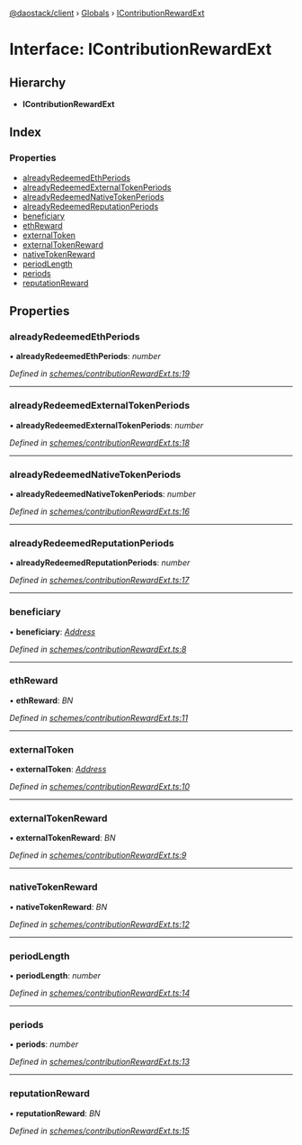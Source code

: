 [@daostack/client](../README.md) › [Globals](../globals.md) › [IContributionRewardExt](icontributionrewardext.md)

# Interface: IContributionRewardExt

## Hierarchy

* **IContributionRewardExt**

## Index

### Properties

* [alreadyRedeemedEthPeriods](icontributionrewardext.md#alreadyredeemedethperiods)
* [alreadyRedeemedExternalTokenPeriods](icontributionrewardext.md#alreadyredeemedexternaltokenperiods)
* [alreadyRedeemedNativeTokenPeriods](icontributionrewardext.md#alreadyredeemednativetokenperiods)
* [alreadyRedeemedReputationPeriods](icontributionrewardext.md#alreadyredeemedreputationperiods)
* [beneficiary](icontributionrewardext.md#beneficiary)
* [ethReward](icontributionrewardext.md#ethreward)
* [externalToken](icontributionrewardext.md#externaltoken)
* [externalTokenReward](icontributionrewardext.md#externaltokenreward)
* [nativeTokenReward](icontributionrewardext.md#nativetokenreward)
* [periodLength](icontributionrewardext.md#periodlength)
* [periods](icontributionrewardext.md#periods)
* [reputationReward](icontributionrewardext.md#reputationreward)

## Properties

###  alreadyRedeemedEthPeriods

• **alreadyRedeemedEthPeriods**: *number*

*Defined in [schemes/contributionRewardExt.ts:19](https://github.com/daostack/client/blob/84a7af3/src/schemes/contributionRewardExt.ts#L19)*

___

###  alreadyRedeemedExternalTokenPeriods

• **alreadyRedeemedExternalTokenPeriods**: *number*

*Defined in [schemes/contributionRewardExt.ts:18](https://github.com/daostack/client/blob/84a7af3/src/schemes/contributionRewardExt.ts#L18)*

___

###  alreadyRedeemedNativeTokenPeriods

• **alreadyRedeemedNativeTokenPeriods**: *number*

*Defined in [schemes/contributionRewardExt.ts:16](https://github.com/daostack/client/blob/84a7af3/src/schemes/contributionRewardExt.ts#L16)*

___

###  alreadyRedeemedReputationPeriods

• **alreadyRedeemedReputationPeriods**: *number*

*Defined in [schemes/contributionRewardExt.ts:17](https://github.com/daostack/client/blob/84a7af3/src/schemes/contributionRewardExt.ts#L17)*

___

###  beneficiary

• **beneficiary**: *[Address](../globals.md#address)*

*Defined in [schemes/contributionRewardExt.ts:8](https://github.com/daostack/client/blob/84a7af3/src/schemes/contributionRewardExt.ts#L8)*

___

###  ethReward

• **ethReward**: *BN*

*Defined in [schemes/contributionRewardExt.ts:11](https://github.com/daostack/client/blob/84a7af3/src/schemes/contributionRewardExt.ts#L11)*

___

###  externalToken

• **externalToken**: *[Address](../globals.md#address)*

*Defined in [schemes/contributionRewardExt.ts:10](https://github.com/daostack/client/blob/84a7af3/src/schemes/contributionRewardExt.ts#L10)*

___

###  externalTokenReward

• **externalTokenReward**: *BN*

*Defined in [schemes/contributionRewardExt.ts:9](https://github.com/daostack/client/blob/84a7af3/src/schemes/contributionRewardExt.ts#L9)*

___

###  nativeTokenReward

• **nativeTokenReward**: *BN*

*Defined in [schemes/contributionRewardExt.ts:12](https://github.com/daostack/client/blob/84a7af3/src/schemes/contributionRewardExt.ts#L12)*

___

###  periodLength

• **periodLength**: *number*

*Defined in [schemes/contributionRewardExt.ts:14](https://github.com/daostack/client/blob/84a7af3/src/schemes/contributionRewardExt.ts#L14)*

___

###  periods

• **periods**: *number*

*Defined in [schemes/contributionRewardExt.ts:13](https://github.com/daostack/client/blob/84a7af3/src/schemes/contributionRewardExt.ts#L13)*

___

###  reputationReward

• **reputationReward**: *BN*

*Defined in [schemes/contributionRewardExt.ts:15](https://github.com/daostack/client/blob/84a7af3/src/schemes/contributionRewardExt.ts#L15)*
